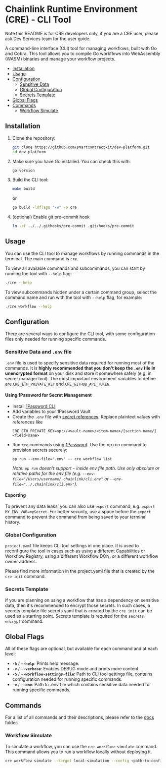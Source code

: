 # Chainlink Runtime Environment (CRE) - CLI Tool

Note this README is for CRE developers only, if you are a CRE user, please ask Dev Services team for the user guide.

A command-line interface (CLI) tool for managing workflows, built with Go and Cobra. This tool allows you to compile Go workflows into WebAssembly (WASM) binaries and manage your workflow projects.

- [Installation](#installation)
- [Usage](#usage)
- [Configuration](#configuration)
   - [Sensitive Data](#sensitive-data) 
   - [Global Configuration](#global-configuration) 
   - [Secrets Template](#secrets-template) 
- [Global Flags](#global-flags)
- [Commands](#commands)
  - [Workflow Simulate](#workflow-simulate)

[//]: # (   - [Run Tests]&#40;#run-tests&#41;)

[//]: # (   - [Compile a Workflow]&#40;#compile-a-workflow&#41;)

[//]: # (   - [Generate Encrypted Secrets]&#40;#generate-encrypted-secrets&#41;)

[//]: # (   - [Upload Gists]&#40;#upload-gists&#41;)

[//]: # (   - [Deploy Workflow]&#40;#deploy-workflow&#41;)

[//]: # (   - [How to get a valid Github API token]&#40;#how-to-get-a-valid-github-api-token&#41;)

## Installation

1. Clone the repository:

   ```bash
   git clone https://github.com/smartcontractkit/dev-platform.git
   cd dev-platform
   ```

2. Make sure you have Go installed. You can check this with:

   ```bash
   go version
   ```

3. Build the CLI tool:

   ```bash
   make build
   ```
   or
   ```bash
   go build -ldflags "-w" -o cre
   ```

4. (optional) Enable git pre-commit hook
    ```bash
    ln -sf ../../.githooks/pre-commit .git/hooks/pre-commit
    ```

## Usage

You can use the CLI tool to manage workflows by running commands in the terminal. The main command is `cre`.

To view all available commands and subcommands, you can start by running the tool with `--help` flag:

```bash
./cre --help
```

To view subcommands hidden under a certain command group, select the command name and run with the tool with `--help` flag, for example:

```bash
./cre workflow --help
```

## Configuration

There are several ways to configure the CLI tool, with some configuration files only needed for running specific commands.

### Sensitive Data and `.env` file
`.env` file is used to specify sensitive data required for running most of the commands. It is **highly recommended that you don't keep the `.env` file in unencrypted format** on your disk and store it somewhere safely (e.g. in secret manager tool).
The most important environment variables to define are `CRE_ETH_PRIVATE_KEY` and `CRE_GITHUB_API_TOKEN`.

#### Using 1Password for Secret Management
* Install [1Password CLI](https://developer.1password.com/docs/cli/get-started/)
* Add variables to your 1Password Vault
* Create the `.env` file with [secret references](https://developer.1password.com/docs/cli/secret-references). Replace plaintext values with references like 
  ```
  CRE_ETH_PRIVATE_KEY=op://<vault-name>/<item-name>/[section-name/]<field-name>
  ```
* Run `cre` commands using [1Password](https://developer.1password.com/docs/cli/secrets-environment-variables/#use-environment-env-files).
  Use the op run command to provision secrets securely:
  ```shell
  op run --env-file=".env" -- cre workflow list
  ```
  _Note: `op run` doesn't support `~` inside env file path. Use only absolute or relative paths for the env file (e.g. `--env-file="/Users/username/.chainlink/cli.env"` or `--env-file="../.chainlink/cli.env"`)._

#### Exporting
To prevent any data leaks, you can also use `export` command, e.g. `export MY_ENV_VAR=mySecret`. For better security, use a space before the `export` command to prevent the command from being saved to your terminal history.

### Global Configuration
`project.yaml` file keeps CLI tool settings in one place. It is used to reconfigure the tool in cases such as using a different Capabilities or Workflow Registry, using a different Workflow DON, or a different workflow owner address.

Please find more information in the project.yaml file that is created by the `cre init` command.

### Secrets Template
If you are planning on using a workflow that has a dependency on sensitive data, then it's recommended to encrypt those secrets. In such cases, a secrets template file secrets.yaml that is created by the `cre init` can be used as a starting point. Secrets template is required for the `secrets encrypt` command.

## Global Flags

All of these flags are optional, but available for each command and at each level:
- **`-h`** / **`--help`**: Prints help message.
- **`-v`** / **`--verbose`**: Enables DEBUG mode and prints more content.
- **`-S`** / **`--workflow-settings-file`**: Path to CLI tool settings file, contains configuration needed for running specific commands.
- **`-e`** / **`--env`**: Path to .env file which contains sensitive data needed for running specific commands.

## Commands

For a list of all commands and their descriptions, please refer to the [docs](docs) folder.

### Workflow Simulate

To simulate a workflow, you can use the `cre workflow simulate` command. This command allows you to run a workflow locally without deploying it.

```bash
cre workflow simulate --target local-simulation --config <path-to-config.json> <path-to-workflow-file>
```

[//]: # (### Run Tests)

[//]: # ()
[//]: # (To test your Go file before compiling, you may use the command `cre test ./path/to/test`.)

[//]: # ()
[//]: # (You may also add the optional `--run` flag to only run tests with names that match the input regular expression.)

[//]: # ()
[//]: # (Example: `cre workflow test ./path/to/test --run MyTestName`)

[//]: # ()
[//]: # (### Compile a Workflow)

[//]: # ()
[//]: # (To compile a Go workflow into a WASM binary, use one of the following commands:)

[//]: # ()
[//]: # (1. **Using the built CLI tool:**)

[//]: # ()
[//]: # (   ```bash)

[//]: # (   cre compile <path-to-workflow-file>)

[//]: # (   ```)

[//]: # ()
[//]: # (   **Example:**)

[//]: # ()
[//]: # (   ```bash)

[//]: # (   cre compile ./workflows/workflowDemo.go)

[//]: # (   ```)

[//]: # ()
[//]: # (2. **Alternatively, you can run it directly with Go:**)

[//]: # ()
[//]: # (   ```bash)

[//]: # (   go run main.go workflow compile <path-to-workflow-file>)

[//]: # (   ```)

[//]: # ()
[//]: # (   **Example:**)

[//]: # ()
[//]: # (   ```bash)

[//]: # (   go run main.go workflow compile ../workflow-starter-kit/workflows/por/workflowDemo.go)

[//]: # (   ```)

[//]: # ()
[//]: # (By default, both commands will:)

[//]: # (- Compile the specified Go file into a WASM binary.)

[//]: # (- Read the config JSON file &#40;if provided via the `--config` flag followed by the path to the config file&#41;)

[//]: # (- Perform DAG verification on the WASM binary &#40;and config file if provided&#41;)

[//]: # (- Compress the binary using Brotli compression.)

[//]: # (- Create new Gists for the binary and config files &#40;use the `--no-gist` flag to disable this&#41;)

[//]: # (  - If creating a Gist, ensure the `CRE_GITHUB_API_TOKEN` environment variable is set. [See here]&#40;#how-to-get-a-valid-github-api-token&#41;.)

[//]: # (  - Use the `--env` flag to specify the path to a `.env` file. By default, the `.env` file in the current working directory will be used.)

[//]: # ()
[//]: # (This process generates a compressed WASM file:)

[//]: # (- `binary.wasm.br` &#40;the Brotli-compressed version of the binary&#41;.)

[//]: # ()
[//]: # (You can also specify a custom output path and filename for the compiled WASM binary using the `--output` flag. This allows you to control where the files are generated.)

[//]: # ()
[//]: # (```bash)

[//]: # (cre compile <path-to-workflow-file> --output=<output-path>)

[//]: # (```)

[//]: # ()
[//]: # (**Example:**)

[//]: # ()
[//]: # (```bash)

[//]: # (cre compile ./workflows/workflowDemo.go --output=./myWorkflow.wasm.br)

[//]: # (```)

[//]: # ()
[//]: # (In this example:)

[//]: # (- The compressed version will be saved as `myWorkflow.wasm.br` in the same directory.)

[//]: # ()
[//]: # (If no `--output` flag is provided, the default filenames are `binary.wasm.br`.)

[//]: # (### Generate Encrypted Secrets)

[//]: # ()
[//]: # (1. Create secrets template for desired workflow similar to [`example.secrets.config.yaml`]&#40;example.secrets.config.yaml&#41;)

[//]: # (2. Enter the secret names and corresponding environment variables into the `secretNames` field in `secrets.config.yaml`)

[//]: # (   - **DO NOT ENTER PLAINTEXT SECRETS!!!** Only environment variable names.)

[//]: # (   - The secret names are used to reference the secret within the workflow.)

[//]: # (   - Notice that each secret name can be assigned multiple environment variables. This allows for giving each node a different secret.)

[//]: # (     - If the number of environment variables for a given secret is less than the total number of nodes in the DON, the environment variable values will be assigned to nodes in round-robin fashion. You may also specify only a single secret to be used across all nodes.)

[//]: # (     - If the number of environment variables for a given secret is more than the total number of nodes in the DON, not all the environment variable values will be used.)

[//]: # (     - It is **highly recommended** to use a separate secret for each node to reduce the impact of a leaked key.)

[//]: # (3. Ensure the following environment variables are set. It is **highly recommended** to set any secret environment variables *without* placing the raw secret values in a `.env` file. A better method is using ` export` commands, ie: ` export MY_ENV_VAR=mySecret`. For further security, use a space before the ` export` to prevent the command from being saved to your terminal history.)

[//]: # (   -  `CRE_GITHUB_API_TOKEN`: This is required for creating or updating Gists. See [How to get a valid Github API token]&#40;#how-to-get-a-valid-github-api-token&#41;.)

[//]: # (4. Ensure the following settings are correctly set in your `cre.setting.yaml` file:)

[//]: # (   - `workflow_owner_address`: Address of the wallet / multisig which will own the workflow using the encrypted secrets. Can be overridden with the `--owner` flag.)

[//]: # (     - This is required to establish secrets ownership to prevent an unauthorized owner from attempting to use the secrets in their own workflow.)

[//]: # (   -  `CapabilitiesRegistry` contract information: Address and chain selector of the CapabilitiesRegistry contract which holds the public encryption keys)

[//]: # (   -  `don_id`: Default DON ID to use)

[//]: # (   - Finally, set `WorkflowRegistry` contract information, along with necessary RPC information &#40;or copy defaults from [`example.cre.settings.yaml` file]&#40;example.cre.settings.yaml&#41;&#41;)

[//]: # (5. Run `cre secrets encrypt`. Note that the following **optional** CLI flags can also be used:)

[//]: # (   - `--gist-id`: Provide a previous Gist ID to update an existing Gist)

[//]: # (   - `--env`: Path to .env file &#40;defaults to `.env` in the current working directory&#41;)

[//]: # (   - `--owner`: Overrides the `workflow_owner_address` setting)

[//]: # (   - `--secrets-config`: Path to YAML configuration file &#40;defaults to `secrets.config.yaml` in the current working directory&#41;)

[//]: # (   - `--output`: Path to output file &#40;defaults to `encrypted.secrets.json`&#41;)

[//]: # ()
[//]: # (### Upload Gists)

[//]: # ()
[//]: # (While there is built-in functionality for uploading Gists in the `compile` and `encrypt` commands, a user may want the ability to upload specific files to Gists themselves. For example, a user may want to upload only a new config file, but use an existing binary.)

[//]: # ()
[//]: # (1. Ensure the `CRE_GITHUB_API_TOKEN` environment variable is set. See [How to get a valid Github API token]&#40;#how-to-get-a-valid-github-api-token&#41;.)

[//]: # (2. If you want to create or update only one Gist, run `cre upload single fileName`. Note that the following **optional** CLI flags can also be used:)

[//]: # (   - `--gist-id`: Provide Gist IDs to update, if not provided, Gist will be created.)

[//]: # (   - `--env`: Path to .env file &#40;defaults to `.env` in the current working directory&#41;)

[//]: # (   - Execution example:)

[//]: # (   ```bash)

[//]: # (   cre upload single ./encryptedSecrets.json --gist-id ccb63813954654f1d3400223c45d5761)

[//]: # (   ```)

[//]: # (3. If you want to create or update multiple Gists, run `cre upload batch`. This command is using a **required** flag `--file` to specify files to upload. You can specify one or more of them. Note that the following **optional** CLI flags can also be used:)

[//]: # (   - `--gist-id`: Provide Gist IDs to update. You can specify one or more of them. Note that number of Gist IDs must match number of files.)

[//]: # (   - `--env`: Path to .env file &#40;defaults to `.env` in the current working directory&#41;)

[//]: # (   - Execution example &#40;first file will match the first specified Gist ID&#41;:)

[//]: # (   ```bash)

[//]: # (   cre upload batch --file ./encryptedSecrets.json --file ./config.yaml --gist-id ccb63813954654f1d3400223c45d5761 --gist-id ccb63813954654f1d3400223c45d5761)

[//]: # (   ```)

[//]: # ()
[//]: # (### Deploy Workflow)

[//]: # ()
[//]: # (Once the workflow binary has been uploaded &#40;alongside the config YAML and encrypted secrets JSON files if necessary&#41;, the workflow can now be deployed onchain.)

[//]: # ()
[//]: # (- Run the command `cre workflow deploy YOUR_WORKFLOW_NAME --binary-url https://website.com/path/to/your/binary`)

[//]: # (  - First, ensure that `workflow_owner_address` and `don_id` are properly set in the `cre.settings.yaml` file. Additionaly, set `WorkflowRegistry` and `CapabilitiesRegistry` contracts, along with necessary RPC information in the `cre.settings.yaml` file &#40;or copy defaults from [`example.cre.settings.yaml` file]&#40;example.cre.settings.yaml&#41;&#41;. Note that setting `workflow_owner_address` can also be overriden by `--owner` flag using this command.)

[//]: # (- Note these additional optional CLI flags:)

[//]: # (   - `--config-url`: URL for the uploaded configuration YAML file)

[//]: # (   - `--secrets-url`: URL of the uploaded encrypted secrets JSON file)

[//]: # (   - `--auto-start`: Disable automatically starting the workflow at registration by setting to `false` &#40;defaults to `true`&#41;)

[//]: # (   - `--env`: Path to .env file &#40;defaults to `.env` in the current working directory&#41;)

[//]: # (   - `--owner`: Overrides the `workflow_owner_address` setting)

[//]: # (   - `--output`: Path to output file which contains a record of the deployed workflow &#40;defaults to `WORKFLOW_NAME.yaml`&#41; where any spaces in the provided workflow name are replaced with `_`)

[//]: # ()
[//]: # (Note that the URLs must point to the raw files, not to the webpages for the Gists. Raw Gist URLs usually contain `/raw` or `/fileNameHere`. These URLs will be validated for correctness automatically before the workflow is deployed.)

[//]: # ()
[//]: # (### How to get a valid Github API token)

[//]: # ()
[//]: # (To generate, visit https://github.com/settings/tokens?type=beta and click "Generate new token". Name the token and enable read & write access for Gists from the "Account permissions" drop-down menu. Do not enable any additional permissions.)

